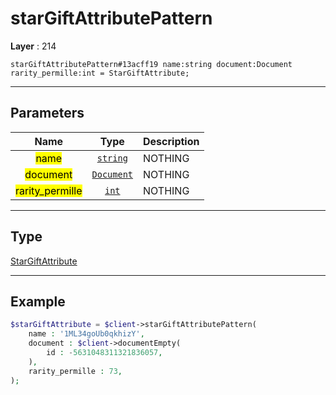 # starGiftAttributePattern

**Layer** : 214

```tl
starGiftAttributePattern#13acff19 name:string document:Document rarity_permille:int = StarGiftAttribute;
```

---

## Parameters

| Name | Type | Description |
| :---: | :---: | :--- |
| <mark>name</mark> | [`string`](type/string) | NOTHING |
| <mark>document</mark> | [`Document`](type/Document) | NOTHING |
| <mark>rarity_permille</mark> | [`int`](type/int) | NOTHING |

---

## Type

[StarGiftAttribute](type/StarGiftAttribute)

---

## Example

```php
$starGiftAttribute = $client->starGiftAttributePattern(
	name : '1ML34goUb0qkhizY',
	document : $client->documentEmpty(
		id : -5631048311321836057,
	),
	rarity_permille : 73,
);
```